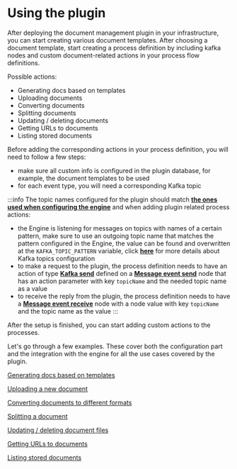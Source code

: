 # Using the plugin

After deploying the document management plugin in your infrastructure, you can start creating various document templates. After choosing a document template, start creating a process definition by including kafka nodes and custom document-related actions in your process flow definitions.

Possible actions:

* Generating docs based on templates
* Uploading documents
* Converting documents
* Splitting documents
* Updating / deleting documents
* Getting URLs to documents
* Listing stored documents

Before adding the corresponding actions in your process definition, you will need to follow a few steps:

* make sure all custom info is configured in the plugin database, for example, the document templates to be used
* for each event type, you will need a corresponding Kafka topic

:::info
The topic names configured for the plugin should match [**the ones used when configuring the engine**](../../../../../platform-setup-guides/flowx-engine-setup-guide/flowx-engine-setup-guide.md#kafka-configuration) and when adding plugin related process actions:

* the Engine is listening for messages on topics with names of a certain pattern, make sure to use an outgoing topic name that matches the pattern configured in the Engine, the value can be found and overwritten at the `KAFKA_TOPIC_PATTERN` variable, click [**here**](../../../../../platform-setup-guides/flowx-engine-setup-guide/flowx-engine-setup-guide.md#kafka-configuration) for more details about Kafka topics configuration
* to make a request to the plugin, the process definition needs to have an action of type [**Kafka send**](../../../../../building-blocks/node/message-send-received-task-node.md#example-of-a-message-send-event) defined on a [**Message event send**](../../../../../building-blocks/node/message-send-received-task-node.md#message-send-task) node
 that has an action parameter with key `topicName` and the needed topic name as a value
* to receive the reply from the plugin, the process definition needs to have a [**Message event receive**](../../../../../building-blocks/node/message-send-received-task-node.md#message-receive-task) node with a node value with key `topicName` and the topic name as the value
:::

After the setup is finished, you can start adding custom actions to the processes.

Let's go through a few examples. These cover both the configuration part and the integration with the engine for all the use cases covered by the plugin.

[Generating docs based on templates](../using-documents-plugin/generate-docs-based-on-templates/generate-docs-based-on-templates.md)

[Uploading a new document](./uploading-a-new-document.md)

[Converting documents to different formats](converting-documents-to-different-formats.md)

[Splitting a document](splitting-a-document.md)

[Updating / deleting document files](./updating-deleting-document-files.md)

[Getting URLs to documents](getting-urls-to-documents.md)

[Listing stored documents](listing-stored-files.md)
